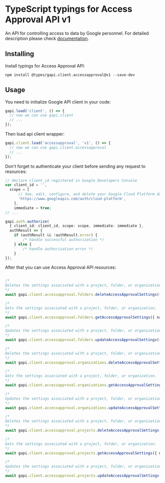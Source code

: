 # TypeScript typings for Access Approval API v1

An API for controlling access to data by Google personnel.
For detailed description please check [documentation](https://cloud.google.com/cloud-provider-access-management/access-approval/docs).

## Installing

Install typings for Access Approval API:

```
npm install @types/gapi.client.accessapproval@v1 --save-dev
```

## Usage

You need to initialize Google API client in your code:

```typescript
gapi.load('client', () => {
  // now we can use gapi.client
  // ...
});
```

Then load api client wrapper:

```typescript
gapi.client.load('accessapproval', 'v1', () => {
  // now we can use gapi.client.accessapproval
  // ...
});
```

Don't forget to authenticate your client before sending any request to resources:

```typescript
// declare client_id registered in Google Developers Console
var client_id = '',
  scope = [ 
      // See, edit, configure, and delete your Google Cloud Platform data
      'https://www.googleapis.com/auth/cloud-platform',
    ],
    immediate = true;
// ...

gapi.auth.authorize(
  { client_id: client_id, scope: scope, immediate: immediate },
  authResult => {
    if (authResult && !authResult.error) {
        /* handle successful authorization */
    } else {
        /* handle authorization error */
    }
});
```

After that you can use Access Approval API resources:

```typescript

/*
Deletes the settings associated with a project, folder, or organization. This will have the effect of disabling Access Approval for the project, folder, or organization, but only if all ancestors also have Access Approval disabled. If Access Approval is enabled at a higher level of the hierarchy, then Access Approval will still be enabled at this level as the settings are inherited.
*/
await gapi.client.accessapproval.folders.deleteAccessApprovalSettings({ name: "name",  });

/*
Gets the settings associated with a project, folder, or organization.
*/
await gapi.client.accessapproval.folders.getAccessApprovalSettings({ name: "name",  });

/*
Updates the settings associated with a project, folder, or organization. Settings to update are determined by the value of field_mask.
*/
await gapi.client.accessapproval.folders.updateAccessApprovalSettings({ name: "name",  });

/*
Deletes the settings associated with a project, folder, or organization. This will have the effect of disabling Access Approval for the project, folder, or organization, but only if all ancestors also have Access Approval disabled. If Access Approval is enabled at a higher level of the hierarchy, then Access Approval will still be enabled at this level as the settings are inherited.
*/
await gapi.client.accessapproval.organizations.deleteAccessApprovalSettings({ name: "name",  });

/*
Gets the settings associated with a project, folder, or organization.
*/
await gapi.client.accessapproval.organizations.getAccessApprovalSettings({ name: "name",  });

/*
Updates the settings associated with a project, folder, or organization. Settings to update are determined by the value of field_mask.
*/
await gapi.client.accessapproval.organizations.updateAccessApprovalSettings({ name: "name",  });

/*
Deletes the settings associated with a project, folder, or organization. This will have the effect of disabling Access Approval for the project, folder, or organization, but only if all ancestors also have Access Approval disabled. If Access Approval is enabled at a higher level of the hierarchy, then Access Approval will still be enabled at this level as the settings are inherited.
*/
await gapi.client.accessapproval.projects.deleteAccessApprovalSettings({ name: "name",  });

/*
Gets the settings associated with a project, folder, or organization.
*/
await gapi.client.accessapproval.projects.getAccessApprovalSettings({ name: "name",  });

/*
Updates the settings associated with a project, folder, or organization. Settings to update are determined by the value of field_mask.
*/
await gapi.client.accessapproval.projects.updateAccessApprovalSettings({ name: "name",  });
```
